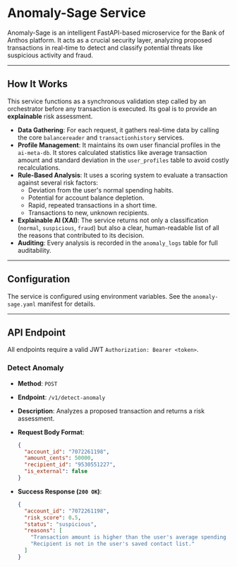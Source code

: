 # Anomaly-Sage Service

Anomaly-Sage is an intelligent FastAPI-based microservice for the Bank of Anthos platform. It acts as a crucial security layer, analyzing proposed transactions in real-time to detect and classify potential threats like suspicious activity and fraud.

---

## How It Works

This service functions as a synchronous validation step called by an orchestrator before any transaction is executed. Its goal is to provide an **explainable** risk assessment.

-   **Data Gathering**: For each request, it gathers real-time data by calling the core `balancereader` and `transactionhistory` services.
-   **Profile Management**: It maintains its own user financial profiles in the `ai-meta-db`. It stores calculated statistics like average transaction amount and standard deviation in the `user_profiles` table to avoid costly recalculations.
-   **Rule-Based Analysis**: It uses a scoring system to evaluate a transaction against several risk factors:
    -   Deviation from the user's normal spending habits.
    -   Potential for account balance depletion.
    -   Rapid, repeated transactions in a short time.
    -   Transactions to new, unknown recipients.
-   **Explainable AI (XAI)**: The service returns not only a classification (`normal`, `suspicious`, `fraud`) but also a clear, human-readable list of all the reasons that contributed to its decision.
-   **Auditing**: Every analysis is recorded in the `anomaly_logs` table for full auditability.

---

## Configuration

The service is configured using environment variables. See the `anomaly-sage.yaml` manifest for details.

---

## API Endpoint

All endpoints require a valid JWT `Authorization: Bearer <token>`.

### Detect Anomaly
-   **Method**: `POST`
-   **Endpoint**: `/v1/detect-anomaly`
-   **Description**: Analyzes a proposed transaction and returns a risk assessment.

-   **Request Body Format**:
    ```json
    {
      "account_id": "7072261198",
      "amount_cents": 50000,
      "recipient_id": "9530551227",
      "is_external": false
    }
    ```

-   **Success Response (`200 OK`)**:
    ```json
    {
      "account_id": "7072261198",
      "risk_score": 0.5,
      "status": "suspicious",
      "reasons": [
        "Transaction amount is higher than the user's average spending (2.1x).",
        "Recipient is not in the user's saved contact list."
      ]
    }
    ```